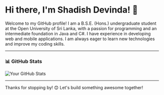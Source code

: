 # Hi there, I'm Shadish Devinda! 👋

Welcome to my GitHub profile! I am a B.S.E. (Hons.) undergraduate student at the Open University of Sri Lanka, with a passion for programming and an intermediate foundation in Java and C#. I have experience in developing web and mobile applications. I am always eager to learn new technologies and improve my coding skills.

---

### 📊 GitHub Stats

![Your GitHub Stats](https://github-readme-stats.vercel.app/api?username=yourusername&show_icons=true&theme=radical)

---

Thanks for stopping by! 😊 Let's build something awesome together!
